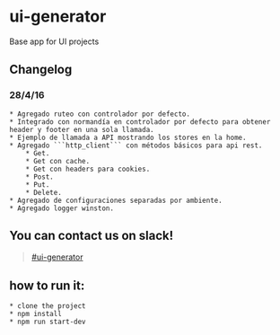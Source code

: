 # ui-generator

Base app for UI projects

## Changelog
### 28/4/16
    * Agregado ruteo con controlador por defecto.
    * Integrado con normandía en controlador por defecto para obtener header y footer en una sola llamada.
    * Ejemplo de llamada a API mostrando los stores en la home.
    * Agregado ```http_client``` con métodos básicos para api rest.
        * Get.
        * Get con cache.
        * Get con headers para cookies.
        * Post.
        * Put.
        * Delete.
    * Agregado de configuraciones separadas por ambiente.
    * Agregado logger winston.

## You can contact us on slack!

> [#ui-generator](https://garba.slack.com/messages/ui-generator)

## how to run it:
    * clone the project
    * npm install
    * npm run start-dev
